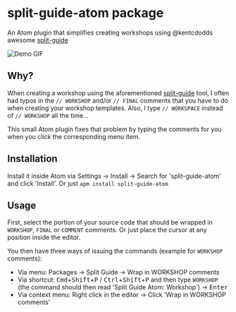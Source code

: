 # split-guide-atom package

An Atom plugin that simplifies creating workshops using @kentcdodds awesome [split-guide](https://github.com/kentcdodds/split-guide) 

![Demo GIF](https://s27.postimg.org/na88jzikj/split_guide_atom_demo.gif)

## Why?

When creating a workshop using the aforementioned [split-guide](https://github.com/kentcdodds/split-guide) tool, I often had typos in the `// WORKSHOP` and/or `// FINAL` comments that you have to do when creating your workshop templates.
Also, I type `// WORKSPACE` instead of `// WORKSHOP` all the time...

This small Atom plugin fixes that problem by typing the comments for you when you click the corresponding menu item.

## Installation

Install it inside Atom via Settings -> Install -> Search for 'split-guide-atom' and click 'Install'. Or just `apm install split-guide-atom`

## Usage

First, select the portion of your source code that should be wrapped in `WORKSHOP`, `FINAL` or `COMMENT` comments. Or just place the cursor at any position inside the editor.

You then have three ways of issuing the commands (example for `WORKSHOP` comments):
* Via menu: Packages -> Split Guide -> Wrap in WORKSHOP comments
* Via shortcut: <kbd>Cmd</kbd>+<kbd>Shift</kbd>+<kbd>P</kbd> / <kbd>Ctrl</kbd>+<kbd>Shift</kbd>+<kbd>P</kbd> and then type `WORKSHOP` (the command should then read 'Split Guide Atom: Workshop') -> <kbd>Enter</kbd>
* Via context menu: Right click in the editor -> Click 'Wrap in WORKSHOP comments'
